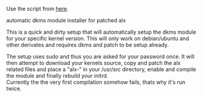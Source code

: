 Use the script from [here](https://bugzilla.kernel.org/show_bug.cgi?id=61651).

automatic dkms module installer for patched alx

This is a quick and dirty setup that will automatically setup the dkms module for your specific kernel version.
This will only work on debian/ubuntu and other derivates and requires dkms and patch to be setup already.

The setup uses sudo and thus you are asked for your password once.
It will then attempt to download your kernels source, copy and patch the alx related files and place a "alx-<kernel-version>" in your /usr/src directory, enable and compile the module and finally rebuild your initrd.  
Currently the the very first compilation somehow fails, thats why it's run twice.